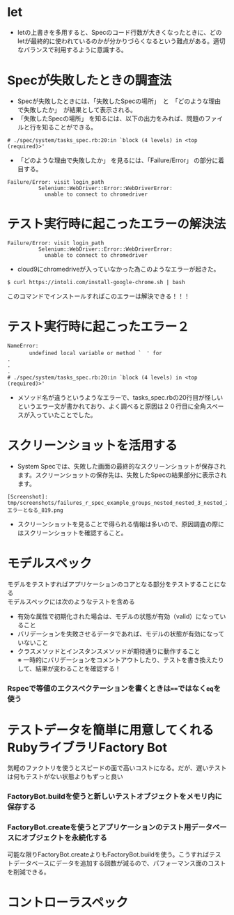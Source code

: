 # let
- letの上書きを多用すると、Specのコード行数が大きくなったときに、どのletが最終的に使われているのかが分かりづらくなるという難点がある。適切なバランスで利用するように意識する。

# Specが失敗したときの調査法
- Specが失敗したときには、「失敗したSpecの場所」　と　「どのような理由で失敗したか」　が結果として表示される。
- 「失敗したSpecの場所」 を知るには、以下の出力をみれば、問題のファイルと行を知ることができる。
```
# ./spec/system/tasks_spec.rb:20:in `block (4 levels) in <top (required)>'
```
- 「どのような理由で失敗したか」 を見るには、「Failure/Error」 の部分に着目する。
```
Failure/Error: visit login_path
          Selenium::WebDriver::Error::WebDriverError:
            unable to connect to chromedriver
```

# テスト実行時に起こったエラーの解決法

```
Failure/Error: visit login_path
          Selenium::WebDriver::Error::WebDriverError:
            unable to connect to chromedriver
```
- cloud9にchromedriveが入っていなかった為このようなエラーが起きた。
```
$ curl https://intoli.com/install-google-chrome.sh | bash
```
このコマンドでインストールすればこのエラーは解決できる！！！

# テスト実行時に起こったエラー２

```
NameError:
       undefined local variable or method `　' for 
.
.
.
# ./spec/system/tasks_spec.rb:20:in `block (4 levels) in <top (required)>'

```
- メソッド名が違うというようなエラーで、tasks_spec.rbの20行目が怪しいというエラー文が書かれており、よく調べると原因は２０行目に全角スペースが入っていたことでした。

# スクリーンショットを活用する
- System Specでは、失敗した画面の最終的なスクリーンショットが保存されます。スクリーンショットの保存先は、失敗したSpecの結果部分に表示されます。
```
[Screenshot]: tmp/screenshots/failures_r_spec_example_groups_nested_nested_3_nested_2_エラーとなる_819.png
```
- スクリーンショットを見ることで得られる情報は多いので、原因調査の際にはスクリーンショットを確認すること。



# モデルスペック
モデルをテストすればアプリケーションのコアとなる部分をテストすることになる<br>
モデルスペックには次のようなテストを含める<br>
- 有効な属性で初期化された場合は、モデルの状態が有効（valid）になっていること
- バリデーションを失敗させるデータであれば、モデルの状態が有効になっていないこと
- クラスメソッドとインスタンスメソッドが期待通りに動作すること<br>
※ 一時的にバリデーションをコメントアウトしたり、テストを書き換えたりして、結果が変わることを確認する！

### Rspecで等値のエクスペクテーションを書くときは`==`ではなく`eq`を使う

# テストデータを簡単に用意してくれるRubyライブラリFactory Bot
気軽のファクトリを使うとスピードの面で高いコストになる。だが、遅いテストは何もテストがない状態よりもずっと良い

### FactoryBot.buildを使うと新しいテストオブジェクトをメモリ内に保存する 
### FactoryBot.createを使うとアプリケーションのテスト用データベースにオブジェクトを永続化する
可能な限りFactoryBot.createよりもFactoryBot.buildを使う。こうすればテストデータベースにデータを追加する回数が減るので、パフォーマンス面のコストを削減できる。

# コントローラスペック

